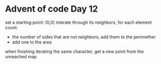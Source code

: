 # Advent of code Day 12

set a starting point: (0,0)
interate through its neighbors, for each element count:
- the number of sides that are not neighbors, add them to the perimether
- add one to the area

when finishing iterating the same character, get a new point from the unreached map
